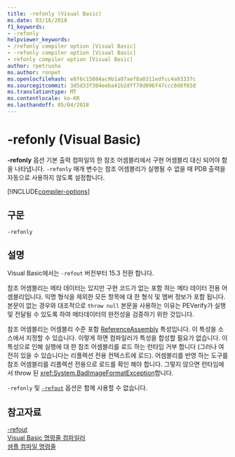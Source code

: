 ```yaml
---
title: -refonly (Visual Basic)
ms.date: 03/16/2018
f1_keywords:
- -refonly
helpviewer_keywords:
- /refonly compiler option [Visual Basic]
- -refonly compiler option [Visual Basic]
- refonly compiler option [Visual Basic]
author: rpetrusha
ms.author: ronpet
ms.openlocfilehash: e8f6c15084ac9b1a07aef8a0311edfcc4a93337c
ms.sourcegitcommit: 3d5d33f384eeba41b2dff79d096f47ccc8d8f03d
ms.translationtype: MT
ms.contentlocale: ko-KR
ms.lasthandoff: 05/04/2018
---
```

# <a name="-refonly-visual-basic"></a>-refonly (Visual Basic)

**-refonly** 옵션 기본 출력 컴파일의 한 참조 어셈블리에서 구현 어셈블리 대신 되어야 함을 나타냅니다. `-refonly` 매개 변수는 참조 어셈블리가 실행될 수 없을 때 PDB 출력을 자동으로 사용하지 않도록 설정합니다.

[!INCLUDE[compiler-options](~/includes/compiler-options.md)]

## <a name="syntax"></a>구문

```console
-refonly
```

## <a name="remarks"></a>설명

Visual Basic에서는 `-refout` 버전부터 15.3 전환 합니다.

참조 어셈블리는 메타 데이터는 있지만 구현 코드가 없는 포함 하는 메타 데이터 전용 어셈블리입니다. 익명 형식을 제외한 모든 항목에 대 한 형식 및 멤버 정보가 포함 됩니다. 본문이 없는 경우와 대조적으로 `throw null` 본문을 사용하는 이유는 PEVerify가 실행 및 전달될 수 있도록 하여 메타데이터의 완전성을 검증하기 위한 것입니다.

참조 어셈블리는 어셈블리 수준 포함 [ReferenceAssembly](xref:System.Runtime.CompilerServices.ReferenceAssemblyAttribute) 특성입니다. 이 특성을 소스에서 지정할 수 있습니다. 이렇게 하면 컴파일러가 특성을 합성할 필요가 없습니다. 이 특성으로 인해 실행에 대 한 참조 어셈블리를 로드 하는 런타임 거부 합니다 (그러나 여전히 있을 수 있습니다는 리플렉션 전용 컨텍스트에 로드). 어셈블리를 반영 하는 도구를 참조 어셈블리를 리플렉션 전용으로 로드를 확인 해야 합니다. 그렇지 않으면 런타임에서 throw 된 <xref:System.BadImageFormatException>합니다.

`-refonly` 및 [`-refout`](refout-compiler-option.md) 옵션은 함께 사용할 수 없습니다.

## <a name="see-also"></a>참고자료
[-refout](refout-compiler-option.md)   
[Visual Basic 명령줄 컴파일러](index.md)  
[샘플 컴파일 명령줄](sample-compilation-command-lines.md)   
